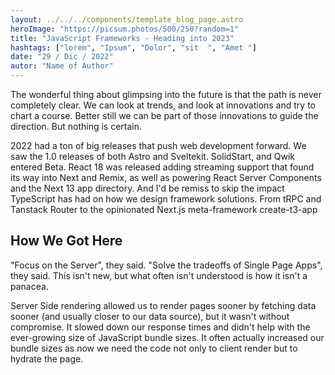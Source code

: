 ```yaml
---
layout: ../../../components/template_blog_page.astro
heroImage: "https://picsum.photos/500/250?random=1"
title: "JavaScript Frameworks - Heading into 2023"
hashtags: ["lorem", "Ipsum", "Dolor", "sit  ", "Amet "]
date: "29 / Dic / 2022"
autor: "Name of Author"
---
```


The wonderful thing about glimpsing into the future is that the path is never completely clear. We can look at trends, and look at innovations and try to chart a course. Better still we can be part of those innovations to guide the direction. But nothing is certain.

2022 had a ton of big releases that push web development forward. We saw the 1.0 releases of both Astro and Sveltekit. SolidStart, and Qwik entered Beta. React 18 was released adding streaming support that found its way into Next and Remix, as well as powering React Server Components and the Next 13 app directory. And I'd be remiss to skip the impact TypeScript has had on how we design framework solutions. From tRPC and Tanstack Router to the opinionated Next.js meta-framework create-t3-app

## How We Got Here

"Focus on the Server", they said. "Solve the tradeoffs of Single Page Apps", they said. This isn't new, but what often isn't understood is how it isn't a panacea.

Server Side rendering allowed us to render pages sooner by fetching data sooner (and usually closer to our data source), but it wasn't without compromise. It slowed down our response times and didn't help with the ever-growing size of JavaScript bundle sizes. It often actually increased our bundle sizes as now we need the code not only to client render but to hydrate the page.
